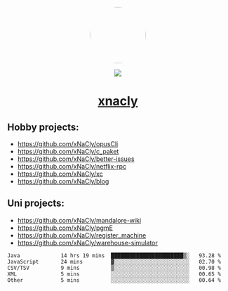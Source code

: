 <p align="center">
  <img style="border-radius: 100px" width="128" height="128" src="https://avatars.githubusercontent.com/u/47723417?v=4"/>
</p>
<p align="center">
  <img src="https://komarev.com/ghpvc/?username=xnacly&&style=flat-square"/>
</p>

<h1 align="center"><a href="https://xnacly.me"> xnacly</a> </h1>

## Hobby projects:
- https://github.com/xNaCly/opusCli
- https://github.com/xNaCly/c_paket
- https://github.com/xNaCly/better-issues
- https://github.com/xNaCly/netflix-rpc
- https://github.com/xNaCly/xc
- https://github.com/xNaCly/blog

## Uni projects:
- https://github.com/xNaCly/mandalore-wiki
- https://github.com/xNaCly/pgmE
- https://github.com/xNaCly/register_machine
- https://github.com/xNaCly/warehouse-simulator


<!--START_SECTION:waka-->

```text
Java             14 hrs 19 mins  ███████████████████████▒░   93.28 %
JavaScript       24 mins         ▓░░░░░░░░░░░░░░░░░░░░░░░░   02.70 %
CSV/TSV          9 mins          ▒░░░░░░░░░░░░░░░░░░░░░░░░   00.98 %
XML              5 mins          ░░░░░░░░░░░░░░░░░░░░░░░░░   00.65 %
Other            5 mins          ░░░░░░░░░░░░░░░░░░░░░░░░░   00.64 %
```

<!--END_SECTION:waka-->
